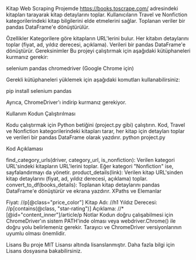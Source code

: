 Kitap Web Scraping Projemde
https://books.toscrape.com/ adresindeki kitapları tarayarak kitap detaylarını toplar. Kullanıcıların Travel ve Nonfiction kategorilerindeki kitap bilgilerini elde etmelerini sağlar. Toplanan veriler bir pandas DataFrame'e dönüştürülür.

Özellikler
Kategorilere göre kitapların URL'lerini bulur.
Her kitabın detaylarını toplar (fiyat, ad, yıldız derecesi, açıklama).
Verileri bir pandas DataFrame'e dönüştürür.
Gereksinimler
Bu projeyi çalıştırmak için aşağıdaki kütüphaneleri kurmanız gerekir:

selenium
pandas
chromedriver (Google Chrome için)

Gerekli kütüphaneleri yüklemek için aşağıdaki komutları kullanabilirsiniz:

pip install selenium pandas

Ayrıca, ChromeDriver'ı indirip kurmanız gerekiyor.

Kullanım
Kodun Çalıştırılması

Kodu çalıştırmak için Python betiğini (project.py gibi) çalıştırın. Kod, Travel ve Nonfiction kategorilerindeki kitapları tarar, her kitap için detayları toplar ve verileri bir pandas DataFrame olarak yazdırır.
python project.py

Kod Açıklaması

find_category_urls(driver, category_url, is_nonfiction): Verilen kategori URL'sindeki kitapların URL'lerini toplar. Eğer kategori "Nonfiction" ise, sayfalandırmayı da yönetir.
product_details(link): Verilen kitap URL'sinden kitap detaylarını (fiyat, ad, yıldız derecesi, açıklama) toplar.
convert_to_df(books_details): Toplanan kitap detaylarını pandas DataFrame'e dönüştürür ve ekrana yazdırır.
XPaths ve Elemanlar

Fiyat: //p[@class="price_color"]
Kitap Adı: //h1
Yıldız Derecesi: //p[contains(@class, "star-rating")]
Açıklama: //*[@id="content_inner"]/article/p
Notlar
Kodun doğru çalışabilmesi için ChromeDriver'ın sistem PATH'inde olması veya webdriver.Chrome() ile doğru yolu belirlemeniz gerekir.
Tarayıcı ve ChromeDriver versiyonlarının uyumlu olması önemlidir.

Lisans
Bu proje MIT Lisansı altında lisanslanmıştır. Daha fazla bilgi için Lisans dosyasına bakabilirsiniz.
